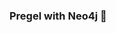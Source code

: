 ### Pregel with Neo4j 🚀



































































































































 



































































































